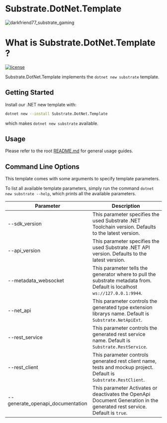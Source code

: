 # Substrate.DotNet.Template
![darkfriend77_substrate_gaming](https://user-images.githubusercontent.com/17710198/227789214-29702bbc-f2f6-4c66-83ed-8f1deada5d5c.png)
# What is Substrate.DotNet.Template ?
[![license](https://img.shields.io/github/license/SubstrateGaming/Substrate.NET.Toolchain)](https://github.com/SubstrateGaming/Substrate.NET.Toolchain/blob/origin/LICENSE)

Substrate.DotNet.Template implements the `dotnet new substrate` template.

## Getting Started
Install our .NET new template with:

```sh
dotnet new --install Substrate.DotNet.Template
```

which makes `dotnet new substrate` available.

## Usage
Please refer to the root [README.md](../../README.md) for general usage guides.

## Command Line Options
This template comes with some arguments to specify template parameters. 

To list all available template parameters, simply run the command `dotnet new substrate --help`, which prints all the available parameters.

| Parameter                       | Description                                                                                                               |
|----------------------------------|--------------------------------------------------------------------------------------------------------------------------|
| --sdk_version                    | This parameter specifies the used Substrate .NET Toolchain version. Defaults to the latest version.                      |
| --api_version                    | This parameter specifies the used Substrate .NET API version. Defaults to the latest version.                            |
| --metadata_websocket             | This parameter tells the generator where to pull the substrate metadata from. Default is localhost `ws://127.0.0.1:9944`.|
| --net_api                        | This parameter controls the generated type extension librarys name. Default is `Substrate.NetApiExt`.                    |
| --rest_service                   | This parameter controls the generated rest service name. Default is `Substrate.RestService`.                             |
| --rest_client                    | This parameter controls generated rest client name, tests and mockup project. Default is `Substrate.RestClient`.         |
| --generate_openapi_documentation | This parameter Activates or deactivates the OpenApi Document Generation in the generated rest service. Default is `true`.|


